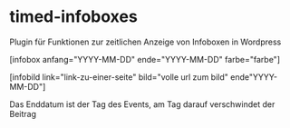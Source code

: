 # timed-infoboxes
Plugin für Funktionen zur zeitlichen Anzeige von Infoboxen in Wordpress

[infobox anfang="YYYY-MM-DD" ende="YYYY-MM-DD" farbe="farbe"]

[infobild link="link-zu-einer-seite" bild="volle url zum bild" ende"YYYY-MM-DD"]

Das Enddatum ist der Tag des Events, am Tag darauf verschwindet der Beitrag
